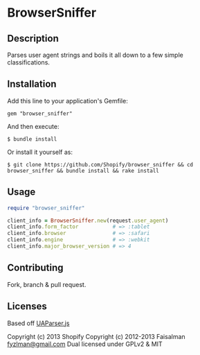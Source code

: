 # BrowserSniffer

## Description

Parses user agent strings and boils it all down to a few simple classifications.

## Installation

Add this line to your application's Gemfile:

    gem "browser_sniffer"

And then execute:

    $ bundle install

Or install it yourself as:

    $ git clone https://github.com/Shopify/browser_sniffer && cd browser_sniffer && bundle install && rake install

## Usage

```ruby
require "browser_sniffer"

client_info = BrowserSniffer.new(request.user_agent)
client_info.form_factor           # => :tablet
client_info.browser               # => :safari
client_info.engine                # => :webkit
client_info.major_browser_version # => 4
```

## Contributing

Fork, branch & pull request.

## Licenses

Based off [UAParser.js](https://github.com/faisalman/ua-parser-js)

Copyright (c) 2013 Shopify
Copyright (c) 2012-2013 Faisalman <fyzlman@gmail.com>
Dual licensed under GPLv2 & MIT
